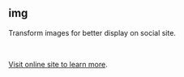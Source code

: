 ## img

Transform images for better display on social site.

<br/>

[Visit online site to learn more](https://img.unix.bio).
